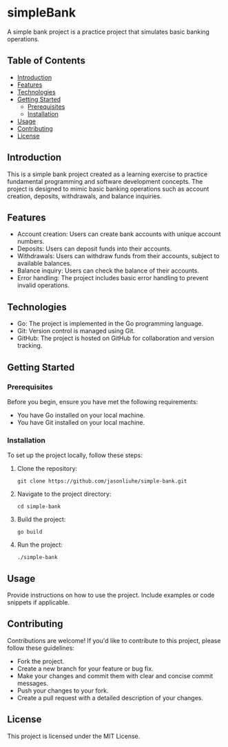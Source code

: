 # simpleBank

A simple bank project is a practice project that simulates basic banking operations.

## Table of Contents

- [Introduction](#introduction)
- [Features](#features)
- [Technologies](#technologies)
- [Getting Started](#getting-started)
  - [Prerequisites](#prerequisites)
  - [Installation](#installation)
- [Usage](#usage)
- [Contributing](#contributing)
- [License](#license)

## Introduction

This is a simple bank project created as a learning exercise to practice fundamental programming and software development concepts. The project is designed to mimic basic banking operations such as account creation, deposits, withdrawals, and balance inquiries.

## Features

- Account creation: Users can create bank accounts with unique account numbers.
- Deposits: Users can deposit funds into their accounts.
- Withdrawals: Users can withdraw funds from their accounts, subject to available balances.
- Balance inquiry: Users can check the balance of their accounts.
- Error handling: The project includes basic error handling to prevent invalid operations.

## Technologies

- Go: The project is implemented in the Go programming language.
- Git: Version control is managed using Git.
- GitHub: The project is hosted on GitHub for collaboration and version tracking.

## Getting Started

### Prerequisites

Before you begin, ensure you have met the following requirements:

- You have Go installed on your local machine.
- You have Git installed on your local machine.

### Installation

To set up the project locally, follow these steps:

1. Clone the repository:

   ```shell
   git clone https://github.com/jasonliuhe/simple-bank.git
   ```

2. Navigate to the project directory:
   ```shell
   cd simple-bank
   ```
3. Build the project:

   ```shell
   go build
   ```

4. Run the project:

   ```shell
   ./simple-bank
   ```

## Usage

Provide instructions on how to use the project. Include examples or code snippets if applicable.

## Contributing

Contributions are welcome! If you'd like to contribute to this project, please follow these guidelines:

- Fork the project.
- Create a new branch for your feature or bug fix.
- Make your changes and commit them with clear and concise commit messages.
- Push your changes to your fork.
- Create a pull request with a detailed description of your changes.

## License

This project is licensed under the MIT License.
